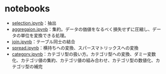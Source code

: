 # notebooks
- [selection.ipynb](./selection.ipynb)：抽出
- [aggregaion.ipynb](./aggregaion.ipynb)：集約。データの価値をなるべく損失せずに圧縮し、データの単位を変換できる処理。
- [join.ipynb](./join.ipynb)：テーブル同士の結合
- [spread.ipynb](./spread.ipynb)：横持ちへの変換、スパースマトリックスへの変換
- [category.ipynb](./category.ipynb)：カテゴリ型の扱い方。カテゴリ型への変換、ダミー変数化、カテゴリ値の集約、カテゴリ値の組み合わせ、カテゴリ型の数値化、カテゴリ型の補完
